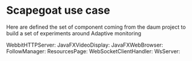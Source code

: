 # Scapegoat use case

Here are defined the set of component coming from the daum project to build a set of experiments around Adaptive monitoring

WebbitHTTPServer: 
JavaFXVideoDisplay: 
JavaFXWebBrowser: 
FollowManager: 
ResourcesPage: 
WebSocketClientHandler: 
WsServer: 
